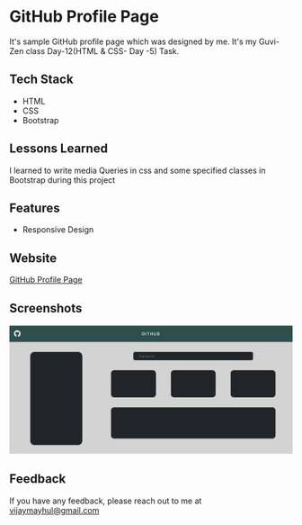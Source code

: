 
# GitHub Profile Page

It's sample GitHub profile page which was designed by me. It's my Guvi-Zen class Day-12(HTML & CSS- Day -5) Task.

## Tech Stack

- HTML
- CSS
- Bootstrap

## Lessons Learned

I learned to write media Queries in css and some specified classes in Bootstrap during this project


## Features

- Responsive Design


## Website

[GitHub Profile Page](https://git-hub-profile-page.vercel.app/)


## Screenshots

![App Screenshot](Demo_Img.png)


## Feedback

If you have any feedback, please reach out to me at vijaymayhul@gmail.com

